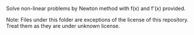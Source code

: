 Solve non-linear problems by Newton method with f(x) and f'(x) provided.

Note: Files under this folder are exceptions of the license of this repository. Treat them as they are under unknown license.